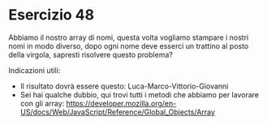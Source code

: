 # Esercizio 48

Abbiamo il nostro array di nomi, questa volta vogliamo stampare i nostri nomi in modo diverso, dopo ogni nome deve esserci un trattino al posto della virgola, sapresti risolvere questo problema?

Indicazioni utili:

- Il risultato dovrà essere questo: Luca-Marco-Vittorio-Giovanni
- Sei hai qualche dubbio, qui trovi tutti i metodi che abbiamo per lavorare con gli array: https://developer.mozilla.org/en-US/docs/Web/JavaScript/Reference/Global_Objects/Array
